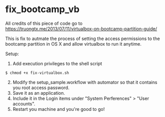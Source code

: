 # fix_bootcamp_vb

All credits of this piece of code go to https://truongtx.me/2013/07/11/virtualbox-on-bootcamp-partition-guide/

This is fix to autmate the process of setting the access permissions to the bootcamp partition in OS X and allow virtualbox to run it anytime.

Setup:
1. Add execution privileges to the shell script 
```
$ chmod +x fix-virtualbox.sh
```
2. Modify the setup_sample.workflow with automator so that it contains you root access password.
3. Save it as an application.
4. Include it in the Login items under "System Perferences" > "User accounts".
5. Restart you machine and you're good to go!
